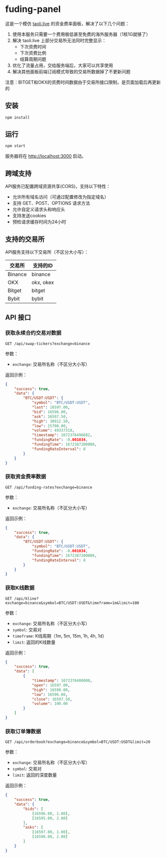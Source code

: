 # fuding-panel

这是一个模仿 [taoli.live](https://taoli.live) 的资金费率面板，解决了以下几个问题：

1. 使用本服务只需要一个费用极低甚至免费的海外服务器（1核1G就够了）
2. 解决 taoli.live 上部分交易所无法同时完整显示：
   - 下次资费时间
   - 下次资费比例
   - 结算周期问题
3. 优化了流量占用，交给服务端后，大家可以共享使用
4. 解决其他面板前端订阅模式导致的交易所数据掉了不更新问题

注意：BITGET和OKX的资费时间数据由于交易所接口限制，是页面加载后再更新的

## 安装

```bash
npm install
```

## 运行

```bash
npm start
```

服务器将在 [http://localhost:3000](http://localhost:3000) 启动。

## 跨域支持

API服务已配置跨域资源共享(CORS)，支持以下特性：

- 允许所有域名访问（可通过配置修改为指定域名）
- 支持 GET、POST、OPTIONS 请求方法
- 允许自定义请求头和响应头
- 支持发送cookies
- 预检请求缓存时间为24小时

## 支持的交易所

API服务支持以下交易所（不区分大小写）：

| 交易所 | 支持的ID |
|--------|----------|
| Binance | binance |
| OKX | okx, okex |
| Bitget | bitget |
| Bybit | bybit |

## API 接口

### 获取永续合约交易对数据

```
GET /api/swap-tickers?exchange=binance
```

参数：
- `exchange`: 交易所名称（不区分大小写）

返回示例：
```json
{
    "success": true,
    "data": {
        "BTC/USDT:USDT": {
            "symbol": "BTC/USDT:USDT",
            "last": 16597.00,
            "bid": 16596.00,
            "ask": 16597.50,
            "high": 30912.50,
            "low": 15700.00,
            "volume": 49337318,
            "timestamp": 1672376496682,
            "fundingRate": -0.001034,
            "fundingTime": 1672387200000,
            "fundingRateInterval": 8
        }
    }
}
```

### 获取资金费率数据

```
GET /api/funding-rates?exchange=binance
```

参数：
- `exchange`: 交易所名称（不区分大小写）

返回示例：
```json
{
    "success": true,
    "data": {
        "BTC/USDT:USDT": {
            "symbol": "BTC/USDT:USDT",
            "fundingRate": -0.001034,
            "fundingTime": 1672387200000,
            "fundingRateInterval": 8
        }
    }
}
```

### 获取K线数据

```
GET /api/kline?exchange=binance&symbol=BTC/USDT:USDT&timeframe=1m&limit=100
```

参数：
- `exchange`: 交易所名称（不区分大小写）
- `symbol`: 交易对
- `timeframe`: K线周期（1m, 5m, 15m, 1h, 4h, 1d）
- `limit`: 返回的K线数量

返回示例：
```json
{
    "success": true,
    "data": [
        {
            "timestamp": 1672376400000,
            "open": 16597.00,
            "high": 16598.00,
            "low": 16596.00,
            "close": 16597.50,
            "volume": 100.00
        }
    ]
}
```

### 获取订单簿数据

```
GET /api/orderbook?exchange=binance&symbol=BTC/USDT:USDT&limit=20
```

参数：
- `exchange`: 交易所名称（不区分大小写）
- `symbol`: 交易对
- `limit`: 返回的深度数量

返回示例：
```json
{
    "success": true,
    "data": {
        "bids": [
            [16596.00, 1.00],
            [16595.00, 2.00]
        ],
        "asks": [
            [16597.00, 1.00],
            [16598.00, 2.00]
        ]
    }
}
```

